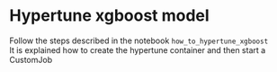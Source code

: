 # Hypertune xgboost model

Follow the steps described in the notebook ```how_to_hypertune_xgboost```  
It is explained how to create the hypertune container and then start a CustomJob





